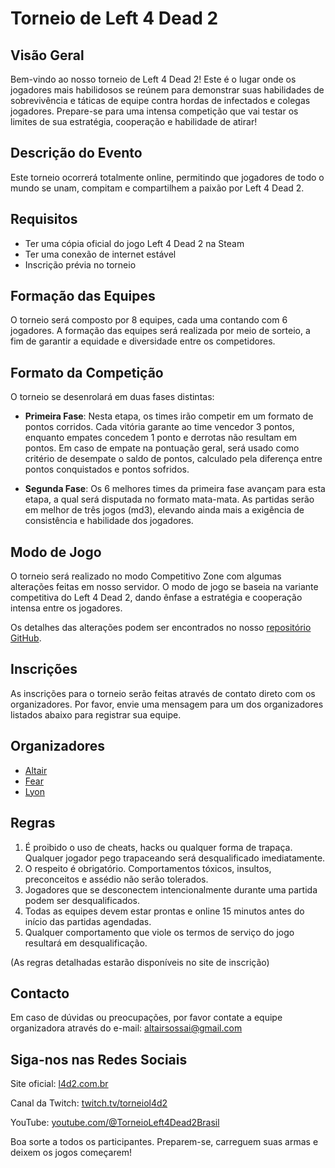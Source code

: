 # Torneio de Left 4 Dead 2

## Visão Geral

Bem-vindo ao nosso torneio de Left 4 Dead 2! Este é o lugar onde os jogadores mais habilidosos se reúnem para demonstrar suas habilidades de sobrevivência e táticas de equipe contra hordas de infectados e colegas jogadores. Prepare-se para uma intensa competição que vai testar os limites de sua estratégia, cooperação e habilidade de atirar!

## Descrição do Evento

Este torneio ocorrerá totalmente online, permitindo que jogadores de todo o mundo se unam, compitam e compartilhem a paixão por Left 4 Dead 2.

## Requisitos

- Ter uma cópia oficial do jogo Left 4 Dead 2 na Steam
- Ter uma conexão de internet estável
- Inscrição prévia no torneio

## Formação das Equipes

O torneio será composto por 8 equipes, cada uma contando com 6 jogadores. A formação das equipes será realizada por meio de sorteio, a fim de garantir a equidade e diversidade entre os competidores.

## Formato da Competição

O torneio se desenrolará em duas fases distintas:

- **Primeira Fase**: Nesta etapa, os times irão competir em um formato de pontos corridos. Cada vitória garante ao time vencedor 3 pontos, enquanto empates concedem 1 ponto e derrotas não resultam em pontos. Em caso de empate na pontuação geral, será usado como critério de desempate o saldo de pontos, calculado pela diferença entre pontos conquistados e pontos sofridos.

- **Segunda Fase**: Os 6 melhores times da primeira fase avançam para esta etapa, a qual será disputada no formato mata-mata. As partidas serão em melhor de três jogos (md3), elevando ainda mais a exigência de consistência e habilidade dos jogadores.

## Modo de Jogo

O torneio será realizado no modo Competitivo Zone com algumas alterações feitas em nosso servidor. O modo de jogo se baseia na variante competitiva do Left 4 Dead 2, dando ênfase a estratégia e cooperação intensa entre os jogadores.

Os detalhes das alterações podem ser encontrados no nosso [repositório GitHub](https://github.com/altair-sossai/l4d2-zone-server).

## Inscrições

As inscrições para o torneio serão feitas através de contato direto com os organizadores. Por favor, envie uma mensagem para um dos organizadores listados abaixo para registrar sua equipe.

## Organizadores

- [Altair](https://steamcommunity.com/profiles/76561198141521946/)
- [Fear](https://steamcommunity.com/profiles/76561198135872482/)
- [Lyon](https://steamcommunity.com/profiles/76561198076227103/)

## Regras

1. É proibido o uso de cheats, hacks ou qualquer forma de trapaça. Qualquer jogador pego trapaceando será desqualificado imediatamente.
2. O respeito é obrigatório. Comportamentos tóxicos, insultos, preconceitos e assédio não serão tolerados.
3. Jogadores que se desconectem intencionalmente durante uma partida podem ser desqualificados.
4. Todas as equipes devem estar prontas e online 15 minutos antes do início das partidas agendadas.
5. Qualquer comportamento que viole os termos de serviço do jogo resultará em desqualificação.

(As regras detalhadas estarão disponíveis no site de inscrição)

## Contacto

Em caso de dúvidas ou preocupações, por favor contate a equipe organizadora através do e-mail: altairsossai@gmail.com

## Siga-nos nas Redes Sociais

Site oficial: [l4d2.com.br](http://l4d2.com.br/)

Canal da Twitch: [twitch.tv/torneiol4d2](https://www.twitch.tv/torneiol4d2)

YouTube: [youtube.com/@TorneioLeft4Dead2Brasil](https://www.youtube.com/@TorneioLeft4Dead2Brasil)

Boa sorte a todos os participantes. Preparem-se, carreguem suas armas e deixem os jogos começarem!
